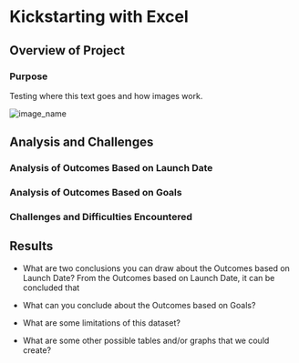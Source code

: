 # Kickstarting with Excel

## Overview of Project

### Purpose
Testing where this text goes and how images work.

![image_name](path/to/image_name.png)

## Analysis and Challenges

### Analysis of Outcomes Based on Launch Date

### Analysis of Outcomes Based on Goals

### Challenges and Difficulties Encountered

## Results

- What are two conclusions you can draw about the Outcomes based on Launch Date?
	From the Outcomes based on Launch Date, it can be concluded that 

- What can you conclude about the Outcomes based on Goals?

- What are some limitations of this dataset?

- What are some other possible tables and/or graphs that we could create?
